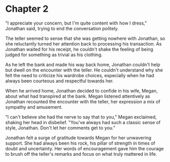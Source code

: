 # Chapter 2

"I appreciate your concern, but I'm quite content with how I dress," Jonathan said, trying to end the conversation politely.

The teller seemed to sense that she was getting nowhere with Jonathan, so she reluctantly turned her attention back to processing his transaction. As Jonathan waited for his receipt, he couldn't shake the feeling of being judged for something as trivial as his clothing.

As he left the bank and made his way back home, Jonathan couldn't help but dwell on the encounter with the teller. He couldn't understand why she felt the need to criticize his wardrobe choices, especially when he had always been courteous and respectful towards her.

When he arrived home, Jonathan decided to confide in his wife, Megan, about what had transpired at the bank. Megan listened attentively as Jonathan recounted the encounter with the teller, her expression a mix of sympathy and amusement.

"I can't believe she had the nerve to say that to you," Megan exclaimed, shaking her head in disbelief. "You've always had such a classic sense of style, Jonathan. Don't let her comments get to you."

Jonathan felt a surge of gratitude towards Megan for her unwavering support. She had always been his rock, his pillar of strength in times of doubt and uncertainty. Her words of encouragement gave him the courage to brush off the teller's remarks and focus on what truly mattered in life.

